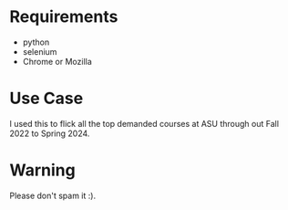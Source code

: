 # Requirements
* python
* selenium
* Chrome or Mozilla

# Use Case
I used this to flick all the top demanded courses at ASU through out Fall 2022 to Spring 2024.

# Warning
Please don't spam it :).
